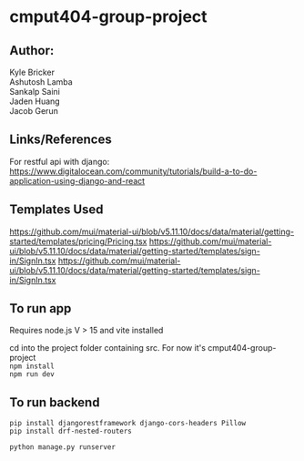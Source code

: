 # cmput404-group-project


Author:
------
Kyle Bricker <br>
Ashutosh Lamba <br>
Sankalp Saini <br>
Jaden Huang <br>
Jacob Gerun

## Links/References

For restful api with django:  
https://www.digitalocean.com/community/tutorials/build-a-to-do-application-using-django-and-react

## Templates Used
https://github.com/mui/material-ui/blob/v5.11.10/docs/data/material/getting-started/templates/pricing/Pricing.tsx
https://github.com/mui/material-ui/blob/v5.11.10/docs/data/material/getting-started/templates/sign-in/SignIn.tsx
https://github.com/mui/material-ui/blob/v5.11.10/docs/data/material/getting-started/templates/sign-in/SignIn.tsx

## To run app
Requires node.js V > 15 and vite installed

cd into the project folder containing src. For now it's cmput404-group-project
<br>
`npm install`
<br>
`npm run dev`

## To run backend

```
pip install djangorestframework django-cors-headers Pillow
pip install drf-nested-routers

python manage.py runserver
```